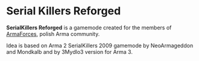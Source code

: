 # Serial Killers Reforged

**SerialKillers Reforged** is a gamemode created for the members of <a href="https//armaforces.com/">ArmaForces</a>, polish Arma community.

Idea is based on Arma 2 SerialKillers 2009 gamemode by NeoArmageddon and Mondkalb and by 3Mydlo3 version for Arma 3. 


